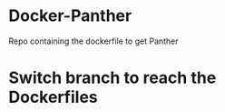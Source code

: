 # Docker-Panther
Repo containing the dockerfile to get Panther

# Switch branch to reach the Dockerfiles
